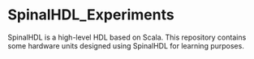# SpinalHDL_Experiments
SpinalHDL is a high-level HDL based on Scala. This repository contains some hardware units designed using SpinalHDL for learning purposes.
